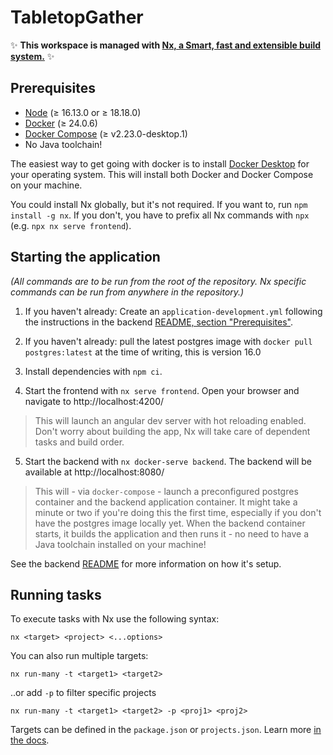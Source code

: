 # TabletopGather

✨ **This workspace is managed with [Nx, a Smart, fast and extensible build system.](https://nx.dev)** ✨

## Prerequisites

- [Node](https://nodejs.org/en/) ($\geq$ 16.13.0 or $\geq$ 18.18.0)
- [Docker](https://www.docker.com/) ($\geq$ 24.0.6)
- [Docker Compose](https://docs.docker.com/compose/) ($\geq$ v2.23.0-desktop.1)
- No Java toolchain!

The easiest way to get going with docker is to install [Docker Desktop](https://www.docker.com/products/docker-desktop) for your operating system.
This will install both Docker and Docker Compose on your machine.

You could install Nx globally, but it's not required. If you want to, run `npm install -g nx`. If you don't, you
have to prefix all Nx commands with `npx` (e.g. `npx nx serve frontend`).

## Starting the application

_(All commands are to be run from the root of the repository. Nx specific commands can be run from anywhere in the repository.)_

1. If you haven't already: Create an `application-development.yml` following the instructions in the backend [README, section "Prerequisites"](./apps/backend/README.md#prerequisites).

2. If you haven't already: pull the latest postgres image with `docker pull postgres:latest` at the time of writing, this is version 16.0

3. Install dependencies with `npm ci`.

4. Start the frontend with `nx serve frontend`. Open your browser and navigate to http://localhost:4200/

> This will launch an angular dev server with hot reloading enabled. Don't worry about building the app, Nx will take care of dependent tasks and build order.

5. Start the backend with `nx docker-serve backend`. The backend will be available at http://localhost:8080/

> This will - via `docker-compose` - launch a preconfigured postgres container and the backend application container.
> It might take a minute or two if you're doing this the first time, especially if you don't have the postgres image locally yet.
> When the backend container starts, it builds the application and then runs it - no need to have a Java toolchain installed on your machine!

See the backend [README](./apps/backend/README.md) for more information on how it's setup.

## Running tasks

To execute tasks with Nx use the following syntax:

```
nx <target> <project> <...options>
```

You can also run multiple targets:

```
nx run-many -t <target1> <target2>
```

..or add `-p` to filter specific projects

```
nx run-many -t <target1> <target2> -p <proj1> <proj2>
```

Targets can be defined in the `package.json` or `projects.json`. Learn more [in the docs](https://nx.dev/core-features/run-tasks).
